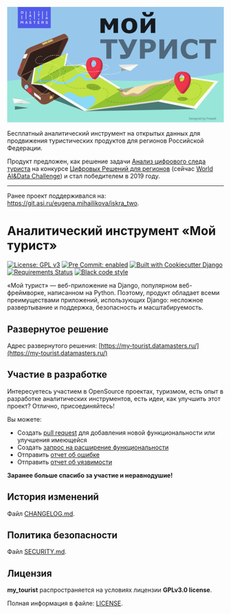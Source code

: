![Data Masters. My Tourist](my_tourist/static/img/og/my-tourist-datamaters-logo.svg)

Бесплатный аналитический инструмент на открытых данных для продвижения туристических
продуктов для регионов Российской Федерации.

Продукт предложен, как решение задачи [Анализ цифрового следа туриста](https://datamasters.ru/contest#10popup:tur_no_1)
на конкурсе [Цифровых Решений для регионов](https://datamasters.ru/contest)
(сейчас [World AI&Data Сhallenge](https://datamasters.ru/aianddata)) и стал победителем в 2019 году.

---
Ранее проект поддерживался на: https://git.asi.ru/eugena.mihailikova/iskra_two.


Аналитический инструмент «Мой турист»
=====================================
[![License: GPL v3](https://img.shields.io/badge/license-GPL%20v3-blue.svg)](LICENSE)
[![Pre Commit: enabled](https://img.shields.io/badge/pre--commit-enabled-brightgreen?logo=pre-commit&logoColor=white)](https://github.com/pre-commit/pre-commit)
[![Built with Cookiecutter Django](https://img.shields.io/badge/built%20with-Cookiecutter%20Django-ff69b4.svg)](https://github.com/pydanny/cookiecutter-django/)
[![Requirements Status](https://requires.io/github/eugena/my_tourist/requirements.svg?branch=master)](https://requires.io/github/eugena/my_tourist/requirements/?branch=master)
[![Black code style](https://img.shields.io/badge/code%20style-black-000000.svg)](https://github.com/ambv/black)

«Мой турист» — веб-приложение на Django, популярном веб-фреймворке, написанном на Python. Поэтому, продукт обладает всеми преимуществами приложений, использующих Django: несложное развертывание и поддержка, безопасность и масштабируемость.

Развернутое решение
-------------------
Адрес развернутого решения: [https://my-tourist.datamasters.ru/](https://my-tourist.datamasters.ru/)

Участие в разработке
--------------------
Интересуетесь участием в OpenSource проектах, туризмом, есть опыт в разработке аналитических инструментов, есть идеи, как улучшить этот проект?
Отлично, присоединяйтесь!

Вы можете:
* Создать [pull request](https://github.com/eugena/my_tourist/compare) для добавления новой функциональности или улучшения имеющейся
* Создать [запрос на расширение функциональности](https://github.com/eugena/my_tourist/issues/new?assignees=&labels=&template=-------------------------------.md&title=%5BFEATURE%5D)
* Отправить [отчет об ошибке](https://github.com/eugena/my_tourist/issues/new?assignees=&labels=&template=-------------------.md&title=%5BBUG%5D)
* Отправить [отчет об уязвимости](https://github.com/eugena/my_tourist/issues/new?assignees=&labels=&template=-----------------------.md&title=)

**Заранее больше спасибо за участие и неравнодушие!**

История изменений
-----------------
Файл [CHANGELOG.md](CHANGELOG.md).

Политика безопасности
---------------------
Файл [SECURITY.md](SECURITY.md).

Лицензия
--------
**my_tourist** распространяется на условиях лицензии **GPLv3.0 license**.

Полная информация в файле: [LICENSE](LICENSE).
